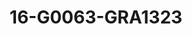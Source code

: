 ---
title: 16-G0063-GRA1323
image: /v1543919832/viterbo/16-G0063-GRA1323.jpg
brand: graziana-valentini
layout: vestito
---